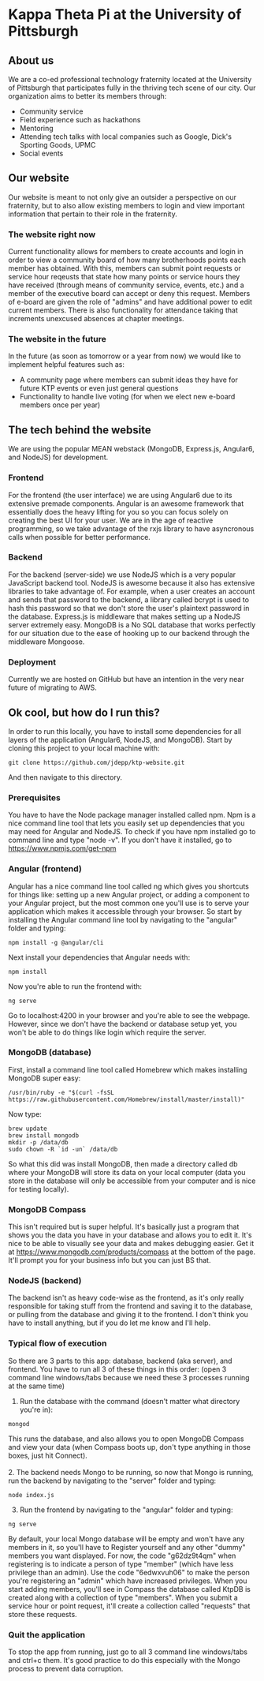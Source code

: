 # Kappa Theta Pi at the University of Pittsburgh

## About us
We are a co-ed professional technology fraternity located at the University of Pittsburgh that participates fully in the thriving tech scene of our city. Our organization aims to better its members through:
* Community service
* Field experience such as hackathons
* Mentoring
* Attending tech talks with local companies such as Google, Dick's Sporting Goods, UPMC
* Social events

## Our website
Our website is meant to not only give an outsider a perspective on our fraternity, but to also allow existing members to login and view important information that pertain to their role in the fraternity.

### The website right now
Current functionality allows for members to create accounts and login in order to view a community board of how many brotherhoods points each member has obtained. With this, members can submit point requests or service hour reqeusts that state how many points or service hours they have received (through means of community service, events, etc.) and a member of the executive board can accept or deny this request. Members of e-board are given the role of "admins" and have additional power to edit current members. There is also functionality for attendance taking that increments unexcused absences at chapter meetings.

### The website in the future
In the future (as soon as tomorrow or a year from now) we would like to implement helpful features such as:
* A community page where members can submit ideas they have for future KTP events or even just general questions
* Functionality to handle live voting (for when we elect new e-board members once per year)

## The tech behind the website
We are using the popular MEAN webstack (MongoDB, Express.js, Angular6, and NodeJS) for development.

### Frontend
For the frontend (the user interface) we are using Angular6 due to its extensive premade components. Angular is an awesome framework that essentially does the heavy lifting for you so you can focus solely on creating the best UI for your user. We are in the age of reactive programming, so we take advantage of the rxjs library to have asyncronous calls when possible for better performance.

### Backend
For the backend (server-side) we use NodeJS which is a very popular JavaScript backend tool. NodeJS is awesome because it also has extensive libraries to take advantage of. For example, when a user creates an account and sends that password to the backend, a library called bcrypt is used to hash this password so that we don't store the user's plaintext password in the database. Express.js is middleware that makes setting up a NodeJS server extremely easy. MongoDB is a No SQL database that works perfectly for our situation due to the ease of hooking up to our backend through the middleware Mongoose.

### Deployment
Currently we are hosted on GitHub but have an intention in the very near future of migrating to AWS.

## Ok cool, but how do I run this?
In order to run this locally, you have to install some dependencies for all layers of the application (Angular6, NodeJS, and MongoDB). Start by cloning this project to your local machine with:
```
git clone https://github.com/jdepp/ktp-website.git
```
And then navigate to this directory.

### Prerequisites
You have to have the Node package manager installed called npm. Npm is a nice command line tool that lets you easily set up dependencies that you may need for Angular and NodeJS.
To check if you have npm installed go to command line and type "node -v".
If you don't have it installed, go to https://www.npmjs.com/get-npm

### Angular (frontend)
Angular has a nice command line tool called ng which gives you shortcuts for things like: setting up a new Angular project, or adding a component to your Angular project, but the most common one you'll use is to serve your application which makes it accessible through your browser. So start by installing the Angular command line tool by navigating to the "angular" folder and typing:
```
npm install -g @angular/cli
```
Next install your dependencies that Angular needs with:
```
npm install
```
Now you're able to run the frontend with:
```
ng serve
```
Go to localhost:4200 in your browser and you're able to see the webpage. However, since we don't have the backend or database setup yet, you won't be able to do things like login which require the server.

### MongoDB (database)
First, install a command line tool called Homebrew which makes installing MongoDB super easy:
```
/usr/bin/ruby -e "$(curl -fsSL https://raw.githubusercontent.com/Homebrew/install/master/install)"
```
Now type:
```
brew update
brew install mongodb
mkdir -p /data/db
sudo chown -R `id -un` /data/db
```
So what this did was install MongoDB, then made a directory called db where your MongoDB will store its data on your local computer (data you store in the database will only be accessible from your computer and is nice for testing locally).

### MongoDB Compass
This isn't required but is super helpful. It's basically just a program that shows you the data you have in your database and allows you to edit it. It's nice to be able to visually see your data and makes debugging easier. Get it at https://www.mongodb.com/products/compass at the bottom of the page. It'll prompt you for your business info but you can just BS that.


### NodeJS (backend)
The backend isn't as heavy code-wise as the frontend, as it's only really responsible for taking stuff from the frontend and saving it to the database, or pulling from the database and giving it to the frontend. I don't think you have to install anything, but if you do let me know and I'll help.

### Typical flow of execution
So there are 3 parts to this app: database, backend (aka server), and frontend. You have to run all 3 of these things in this order:
(open 3 command line windows/tabs because we need these 3 processes running at the same time)
1. Run the database with the command (doesn't matter what directory you're in):
```
mongod
```
This runs the database, and also allows you to open MongoDB Compass and view your data (when Compass boots up, don't type anything in those boxes, just hit Connect).<br/><br/>
  2. The backend needs Mongo to be running, so now that Mongo is running, run the backend by navigating to the "server" folder and typing:
```
node index.js
```
3. Run the frontend by navigating to the "angular" folder and typing:
```
ng serve
```

By default, your local Mongo database will be empty and won't have any members in it, so you'll have to Register yourself and any other "dummy" members you want displayed. For now, the code "g62dz9t4qm" when registering is to indicate a person of type "member" (which have less privilege than an admin). Use the code "6edwxvuh06" to make the person you're registering an "admin" which have increased privileges. When you start adding members, you'll see in Compass the database called KtpDB is created along with a collection of type "members". When you submit a service hour or point request, it'll create a collection called "requests" that store these requests.

### Quit the application
To stop the app from running, just go to all 3 command line windows/tabs and ctrl+c them. It's good practice to do this especially with the Mongo process to prevent data corruption.

